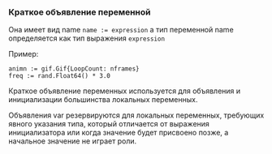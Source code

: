 ### Краткое объявление переменной

Она имеет вид name ```name := expression```
а тип переменной name определяется как тип выражения ```expression```

Пример:
```
animn := gif.Gif{LoopCount: nframes}
freq := rand.Float64() * 3.0
```

Краткое объявление переменных используется для объявления и инициализации
большинства локальных переменных.

Объявления var резервируются для локальных переменных,
требующих явного указания типа, который отличается от выражения инициализатора или
когда значение будет присвоено позже, а начальное значение не играет роли.
